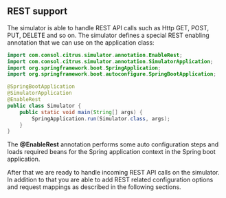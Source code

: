 ## REST support

The simulator is able to handle REST API calls such as Http GET, POST, PUT, DELETE and so on. The simulator defines a special
REST enabling annotation that we can use on the application class:

```java
import com.consol.citrus.simulator.annotation.EnableRest;
import com.consol.citrus.simulator.annotation.SimulatorApplication;
import org.springframework.boot.SpringApplication;
import org.springframework.boot.autoconfigure.SpringBootApplication;

@SpringBootApplication
@SimulatorApplication
@EnableRest
public class Simulator {
    public static void main(String[] args) {
        SpringApplication.run(Simulator.class, args);
    }
}
```

The **@EnableRest** annotation performs some auto configuration steps and loads required beans for the Spring application context
in the Spring boot application.

After that we are ready to handle incoming REST API calls on the simulator. In addition to that you are able to add REST related configuration options 
and request mappings as described in the following sections.
